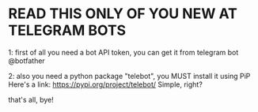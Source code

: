 READ THIS ONLY OF YOU NEW AT TELEGRAM BOTS
=====
1:
first of all you need a bot API token, you can get it from telegram bot @botfather

2:
also you need a python package "telebot", you MUST install it using PiP
Here's a link: https://pypi.org/project/telebot/
Simple, right?

that's all, bye!

